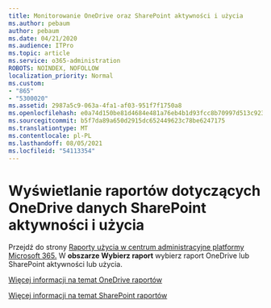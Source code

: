 ```yaml
---
title: Monitorowanie OneDrive oraz SharePoint aktywności i użycia
ms.author: pebaum
author: pebaum
ms.date: 04/21/2020
ms.audience: ITPro
ms.topic: article
ms.service: o365-administration
ROBOTS: NOINDEX, NOFOLLOW
localization_priority: Normal
ms.custom:
- "865"
- "5300020"
ms.assetid: 2987a5c9-063a-4fa1-af03-951f7f1750a8
ms.openlocfilehash: e0a74d150be81d4684e481a76eb4b1d93fcc8b70997d513c9230406f520d1ec2
ms.sourcegitcommit: b5f7da89a650d2915dc652449623c78be6247175
ms.translationtype: MT
ms.contentlocale: pl-PL
ms.lasthandoff: 08/05/2021
ms.locfileid: "54113354"
---
```

# <a name="view-reports-on-onedrive-and-sharepoint-activity-and-usage"></a>Wyświetlanie raportów dotyczących OneDrive danych SharePoint aktywności i użycia

Przejdź do strony [Raporty użycia w centrum administracyjne platformy Microsoft 365.](https://admin.microsoft.com/AdminPortal/Home) W **obszarze Wybierz raport** wybierz raport OneDrive lub SharePoint aktywności lub użycia.
  
[Więcej informacji na temat OneDrive raportów](https://go.microsoft.com/fwlink/?linkid=875239)
  
[Więcej informacji na temat SharePoint raportów](https://go.microsoft.com/fwlink/?linkid=875240)
  